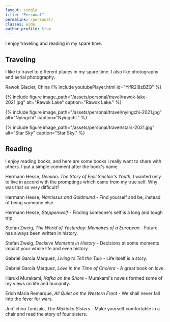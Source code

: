 ```yaml
---
layout: single
title: "Personal"
permalink: /personal/
classes: wide
author_profile: true
---
```


I enjoy traveling and reading in my spare time.

## Traveling  <a name="sometext"></a>

I like to travel to different places in my spare time. I also like photography and aerial photography.

Rawok Glacier, China
{% include youtubePlayer.html id="YifR2l8zBZQ" %}

{% include figure image_path="/assets/personal/travel/rawok-lake-2021.jpg" alt="Rawok Lake" caption="Rawok Lake." %}

{% include figure image_path="/assets/personal/travel/nyingchi-2021.jpg" alt="Nyingchi" caption="Nyingchi." %}

{% include figure image_path="/assets/personal/travel/stars-2021.jpg" alt="Star Sky" caption="Star Sky." %}

## Reading
I enjoy reading books, and here are some books I really want to share with others. I put a simple comment after the book's name.

Hermann Hesse, *Demian: The Story of Emil Sinclair's Youth*, I wanted only to live in accord with the promptings which came from my true self. Why was that so very difficult?

Hermann Hesse, *Narcissus and Goldmund* - Find yourself and be, instead of being someone else.

Hermann Hesse, *Steppenwolf* - Finding someone's self is a long and tough trip.

Stefan Zweig, *The World of Yesterday: Memoires of a European* - Future has always been written in history.

Stefan Zweig, *Decisive Moments in History* - Decisions at some moments impact your whole life and even history.

Gabriel García Márquez, *Living to Tell the Tale* - Life itself is a story.

Gabriel García Márquez, *Love in the Time of Cholera* - A great book on love.

Haruki Murakami, *Kafka on the Shore* -  Murakami's novels formed some of my views on life and humanity.

Erich Maria Remarque, *All Quiet on the Western Front* - We shall never fall into the fever for wars.

Jun'ichirō Tanizaki, *The Makioka Sisters* - Make yourself comfortable in a chair and read the story of four sisters.

